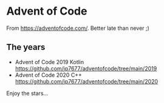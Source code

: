 # Advent of Code

From <https://adventofcode.com/>. Better late than never ;)

## The years

- Advent of Code 2019 Kotlin <https://github.com/jp7677/adventofcode/tree/main/2019>
- Advent of Code 2020 C++ <https://github.com/jp7677/adventofcode/tree/main/2020>

Enjoy the stars...
